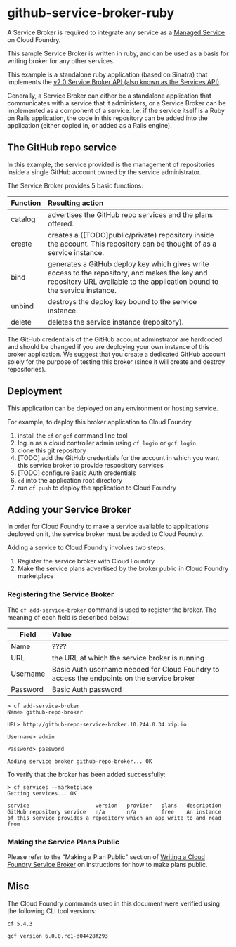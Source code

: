 github-service-broker-ruby
==========================

A Service Broker is required to integrate any service as a [Managed Service](http://docs.cloudfoundry.com/docs/running/architecture/services/#managed) on Cloud Foundry.

This sample Service Broker is written in ruby, and can be used as a basis for writing broker for any other services.

This example is a standalone ruby application (based on Sinatra) that implements the [v2.0 Service Broker API (also known as the Services API)](http://docs.cloudfoundry.com/docs/running/architecture/services/writing-service.html).

Generally, a Service Broker can either be a standalone application that communicates with a service that it administers, or a Service Broker can be implemented as a component of a service. I.e. if the service itself is a Ruby on Rails application, the code in this repository can be added into the application (either copied in, or added as a Rails engine).


## The GitHub repo service

In this example, the service provided is the management of repositories inside a single GitHub account owned by the service administrator.

The Service Broker provides 5 basic functions:

Function | Resulting action |
-------- | :--------------- |
catalog | advertises the GitHub repo services and the plans offered.
create | creates a ([TODO]public/private) repository inside the account. This repository can be thought of as a service instance.
bind | generates a GitHub deploy key which gives write access to the repository, and makes the key and repository URL available to the application bound to the service instance.
unbind | destroys the deploy key bound to the service instance.
delete | deletes the service instance (repository).

The GitHub credentials of the GitHub account adminstrator are hardcoded and should be changed if you are deploying your own instance of this broker application.  We suggest that you create a dedicated GitHub account solely for the purpose of testing this broker (since it will create and destroy repositories).




## Deployment

This application can be deployed on any environment or hosting service.

For example, to deploy this broker application to Cloud Foundry

1. install the `cf` or `gcf` command line tool
2. log in as a cloud controller admin using `cf login` or `gcf login`
3. clone this git repository
4. [TODO] add the GitHub credentials for the account in which you want this service broker to provide respository services
5. [TODO] configure Basic Auth credentials
6. `cd` into the application root directory
7. run `cf push` to deploy the application to Cloud Foundry



## Adding your Service Broker

In order for Cloud Foundry to make a service available to applications deployed on it, the service broker must be added to Cloud Foundry.


Adding a service to Cloud Foundry involves two steps:

1. Register the service broker with Cloud Foundry
2. Make the service plans advertised by the broker public in Cloud Foundry marketplace

### Registering the Service Broker

The `cf add-service-broker` command is used to register the broker. The meaning of each field is described below:

Field | Value |
-------- | :--------------- |
Name | ????
URL | the URL at which the service broker is running
Username | Basic Auth username needed for Cloud Foundry to access the endpoints on the service broker
Password | Basic Auth password


```
> cf add-service-broker
Name> github-repo-broker

URL> http://github-repo-service-broker.10.244.0.34.xip.io

Username> admin

Password> password

Adding service broker github-repo-broker... OK
```

To verify that the broker has been added successfully:

```
> cf services --marketplace
Getting services... OK

service                     version   provider   plans   description
GitHub repository service   n/a       n/a        free    An instance of this service provides a repository which an app write to and read from
```

### Making the Service Plans Public

Please refer to the "Making a Plan Public" section of [Writing a Cloud Foundry Service Broker](http://docs.cloudfoundry.com/docs/running/architecture/services/writing-service.html) on instructions for how to make plans public.



## Misc
The Cloud Foundry commands used in this document were verified using the following CLI tool versions:

```
cf 5.4.3
```

```
gcf version 6.0.0.rc1-d04428f293
```
